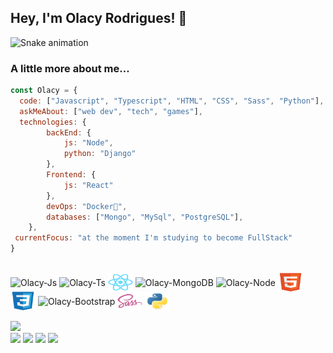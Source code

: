 ## Hey, I'm Olacy Rodrigues! 👋

![Snake animation](https://github.com/olacyrodrigues/olacyrodrigues/blob/output/github-contribution-grid-snake.svg)

### A little more about me...  

```javascript
const Olacy = {
  code: ["Javascript", "Typescript", "HTML", "CSS", "Sass", "Python"],
  askMeAbout: ["web dev", "tech", "games"],
  technologies: {
        backEnd: {
            js: "Node",
            python: "Django"
        },
        Frontend: {
            js: "React"
        },
        devOps: "Docker🐳",
        databases: ["Mongo", "MySql", "PostgreSQL"],
    },
 currentFocus: "at the moment I'm studying to become FullStack"
}
```



  
</div>

<div style="display: inline_block"><br>
  <img align="center" alt="Olacy-Js" height="30" width="40" src="https://cdn.jsdelivr.net/gh/devicons/devicon/icons/javascript/javascript-original.svg">
  <img align="center" alt="Olacy-Ts" height="30" width="40" src="https://cdn.jsdelivr.net/gh/devicons/devicon/icons/typescript/typescript-original.svg">
  <img align="center" alt="Olacy-React" height="30" width="40" src="https://raw.githubusercontent.com/devicons/devicon/master/icons/react/react-original.svg">
  <img align="center" alt="Olacy-MongoDB" height="30" width="40" src="https://cdn.jsdelivr.net/gh/devicons/devicon/icons/mongodb/mongodb-plain-wordmark.svg">
   <img align="center" alt="Olacy-Node" height="30" width="40" src="https://cdn.jsdelivr.net/gh/devicons/devicon/icons/nodejs/nodejs-original-wordmark.svg">
  <img align="center" alt="Olacy-HTML" height="30" width="40" src="https://raw.githubusercontent.com/devicons/devicon/master/icons/html5/html5-original.svg">
  <img align="center" alt="Olacy-CSS" height="30" width="40" src="https://raw.githubusercontent.com/devicons/devicon/master/icons/css3/css3-original.svg">
  <img align="center" alt="Olacy-Bootstrap" height="30" width="40" src="https://cdn.jsdelivr.net/gh/devicons/devicon/icons/bootstrap/bootstrap-original.svg">
  <img align="center" alt="Olacy-Sass" height="30" width="40" src="https://raw.githubusercontent.com/devicons/devicon/1119b9f84c0290e0f0b38982099a2bd027a48bf1/icons/sass/sass-original.svg">
  <img align="center" alt="Olacy-Python" height="30" width="40" src="https://raw.githubusercontent.com/devicons/devicon/master/icons/python/python-original.svg">
</div>
<br>

<img height="177em" src="https://github-readme-stats.vercel.app/api/top-langs/?username=olacyrodrigues&title_color=ffffff&theme=github_dark&show_icons=true&count_private=true&hide_border=true&layout=compact&langs_count=6&hide=css,html,dockerfile" />




<br>
<div>
  <a href="https://www.instagram.com/olacyrodrigues/" target="_blank"><img src="https://img.shields.io/badge/-Instagram-%23E4405F?style=for-the-badge&logo=instagram&logoColor=white" target="_blank"></a>
 	<a href="https://www.twitch.tv/olacy_" target="_blank"><img src="https://img.shields.io/badge/Twitch-9146FF?style=for-the-badge&logo=twitch&logoColor=white" target="_blank"></a>
  <a href = "mailto:olacy_rodrigues@yahoo.com.br"><img src="https://img.shields.io/badge/-Email-%23333?style=for-the-badge&logo=yahoo&logoColor=white" target="_blank"></a>
  <a href="https://www.linkedin.com/in/olacy-rodrigues-449a03170/" target="_blank"><img src="https://img.shields.io/badge/-LinkedIn-%230077B5?style=for-the-badge&logo=linkedin&logoColor=white" target="_blank"></a> 
